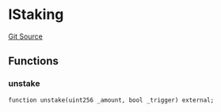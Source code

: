 # IStaking
[Git Source](https://github.com/KlimaDAO/klimadao-solidity/blob/d2235caa445c673ffcb1a4a1d8c97c8c3cba5198/src/retirement_v1/interfaces/IStaking.sol)


## Functions
### unstake


```solidity
function unstake(uint256 _amount, bool _trigger) external;
```

